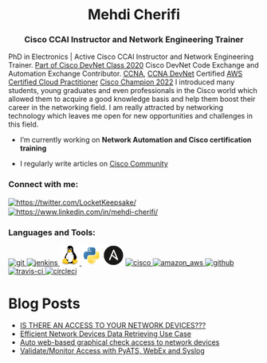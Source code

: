 <h1 align="center">Mehdi Cherifi</h1>
<h3 align="center">Cisco CCAI Instructor and Network Engineering Trainer</h3>

PhD in Electronics | Active Cisco CCAI Instructor and Network Engineering Trainer. 
[Part of Cisco DevNet Class 2020](https://www.credly.com/badges/d790fb8e-07a4-46b2-9521-5fb975554db2) 
Cisco DevNet Code Exchange and Automation Exchange Contributor.
[CCNA](https://www.credly.com/badges/986de729-fca1-4c89-9c5c-c8d7e848f37d), [CCNA DevNet](https://www.credly.com/badges/18805d05-1b47-44a9-9fe6-e55fbb012ceb) Certified
[AWS Certified Cloud Practitioner](https://www.credly.com/badges/7cf61fb6-1af8-4715-b99f-37524dc5c555/public_url)
[Cisco Champion 2022](https://www.credly.com/badges/b8ae25a5-4282-40b5-8ebe-f5f236998924/linked_in_profile)
I introduced many students, young graduates and even professionals in the Cisco world which allowed them to acquire a good knowledge basis and help them boost their career in the networking field.
I am really attracted by networking technology which leaves me open for new opportunities and challenges in this field.



- I’m currently working on **Network Automation and Cisco certification training**

-  I regularly write articles on [Cisco Community](https://community.cisco.com/t5/user/viewprofilepage/user-id/893798)



<h3 align="left">Connect with me:</h3>
<p align="left">
<a href="https://twitter.com/LocketKeepsake" target="blank"><img align="center" src="https://raw.githubusercontent.com/rahuldkjain/github-profile-readme-generator/master/src/images/icons/Social/twitter.svg" alt="https://twitter.com/LocketKeepsake/" height="30" width="40" /></a>
<a href="https://www.linkedin.com/in/mehdi-cherifi" target="blank"><img align="center" src="https://raw.githubusercontent.com/rahuldkjain/github-profile-readme-generator/master/src/images/icons/Social/linked-in-alt.svg" alt="https://www.linkedin.com/in/mehdi-cherifi/" height="30" width="40" /></a>
</p>

<h3 align="left">Languages and Tools:</h3>
<p align="left"> </a> <a href="https://git-scm.com/" target="_blank" rel="noreferrer"> <img src="https://www.vectorlogo.zone/logos/git-scm/git-scm-icon.svg" alt="git" width="40" height="40"/> </a> <a href="https://www.jenkins.io" target="_blank" rel="noreferrer"> <img src="https://www.vectorlogo.zone/logos/jenkins/jenkins-icon.svg" alt="jenkins" width="40" height="40"/> </a> <a href="https://www.linux.org/" target="_blank" rel="noreferrer"> <img src="https://raw.githubusercontent.com/devicons/devicon/master/icons/linux/linux-original.svg" alt="linux" width="40" height="40"/> </a> <a href="https://www.python.org" target="_blank" rel="noreferrer"> <img src="https://raw.githubusercontent.com/devicons/devicon/master/icons/python/python-original.svg" alt="python" width="40" height="40"/></a> <a href="https://www.ansible.com/" target="_blank" rel="noreferrer"> <img src="https://raw.githubusercontent.com/devicons/devicon/master/icons/ansible/ansible-original.svg" alt="git" width="40" height="40"/></a> <a href="https://cisco.com/" target="_blank" rel="noreferrer"> <img src="https://www.vectorlogo.zone/logos/cisco/cisco-icon.svg" alt="cisco" width="40" height="40"/> </a>  <a href="https://aws.amazon.com/" target="_blank" rel="noreferrer"> <img src="https://www.vectorlogo.zone/logos/amazon_aws/amazon_aws-icon.svg" alt="amazon_aws" width="40" height="40"/> </a>  <a href="https://github.com/" target="_blank" rel="noreferrer"> <img src="https://www.vectorlogo.zone/logos/github/github-icon.svg" alt="github" width="40" height="40"/> </a> <a href="https://travis-ci.com/" target="_blank" rel="noreferrer"> <img src="https://www.vectorlogo.zone/logos/travis-ci/travis-ci-icon.svg" alt="travis-ci" width="40" height="40"/> </a> 
 <a href="https://circleci.com/" target="_blank" rel="noreferrer"> <img src="https://www.vectorlogo.zone/logos/circleci/circleci-icon.svg" alt="circleci" width="40" height="40"/> </a></p>


# Blog Posts
<!-- BLOG-POST-LIST:START -->
- [IS THERE AN ACCESS TO YOUR NETWORK DEVICES???](https://community.cisco.com/t5/networking-blogs/auto-web-based-graphical-check-access-to-network-devices/ba-p/4564840)
- [Efficient Network Devices Data Retrieving Use Case](https://community.cisco.com/t5/networking-blogs/efficient-network-devices-data-retrieving-use-case/ba-p/4564704)
- [Auto web-based graphical check access to network devices](https://community.cisco.com/t5/networking-blogs/auto-web-based-graphical-check-access-to-network-devices/ba-p/4564840)
- [Validate/Monitor Access with PyATS, WebEx and Syslog](https://community.cisco.com/t5/networking-blogs/validate-monitor-access-with-pyats-webex-and-syslog/ba-p/4562050)
<!-- BLOG-POST-LIST:END --> 
